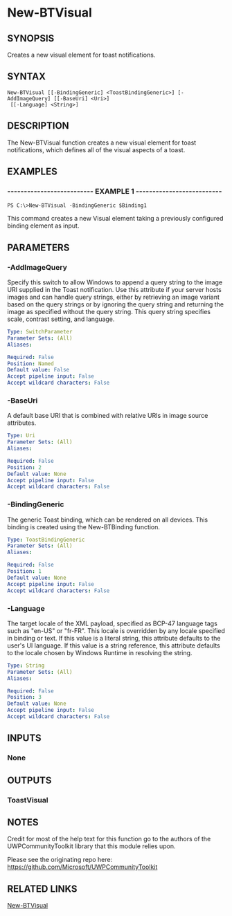 # New-BTVisual

## SYNOPSIS
Creates a new visual element for toast notifications.

## SYNTAX

```
New-BTVisual [[-BindingGeneric] <ToastBindingGeneric>] [-AddImageQuery] [[-BaseUri] <Uri>]
 [[-Language] <String>]
```

## DESCRIPTION
The New-BTVisual function creates a new visual element for toast notifications, which defines all of the visual aspects of a toast.

## EXAMPLES

### -------------------------- EXAMPLE 1 --------------------------
```
PS C:\>New-BTVisual -BindingGeneric $Binding1
```

This command creates a new Visual element taking a previously configured binding element as input.

## PARAMETERS

### -AddImageQuery
Specify this switch to allow Windows to append a query string to the image URI supplied in the Toast notification. Use this attribute if your server hosts images and can handle query strings, either by retrieving an image variant based on the query strings or by ignoring the query string and returning the image as specified without the query string. This query string specifies scale, contrast setting, and language.

```yaml
Type: SwitchParameter
Parameter Sets: (All)
Aliases:

Required: False
Position: Named
Default value: False
Accept pipeline input: False
Accept wildcard characters: False
```

### -BaseUri
A default base URI that is combined with relative URIs in image source attributes.

```yaml
Type: Uri
Parameter Sets: (All)
Aliases:

Required: False
Position: 2
Default value: None
Accept pipeline input: False
Accept wildcard characters: False
```

### -BindingGeneric
The generic Toast binding, which can be rendered on all devices. This binding is created using the New-BTBinding function.

```yaml
Type: ToastBindingGeneric
Parameter Sets: (All)
Aliases:

Required: False
Position: 1
Default value: None
Accept pipeline input: False
Accept wildcard characters: False
```

### -Language
The target locale of the XML payload, specified as BCP-47 language tags such as "en-US" or "fr-FR". This locale is overridden by any locale specified in binding or text. If this value is a literal string, this attribute defaults to the user's UI language. If this value is a string reference, this attribute defaults to the locale chosen by Windows Runtime in resolving the string.

```yaml
Type: String
Parameter Sets: (All)
Aliases:

Required: False
Position: 3
Default value: None
Accept pipeline input: False
Accept wildcard characters: False
```

## INPUTS

### None

## OUTPUTS

### ToastVisual

## NOTES
Credit for most of the help text for this function go to the authors of the UWPCommunityToolkit library that this module relies upon.

Please see the originating repo here: https://github.com/Microsoft/UWPCommunityToolkit

## RELATED LINKS

[New-BTVisual](https://github.com/Windos/BurntToast/blob/master/Help/New-BTVisual.md)
